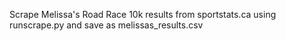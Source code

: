Scrape Melissa's Road Race 10k results from sportstats.ca using runscrape.py and save as melissas_results.csv
